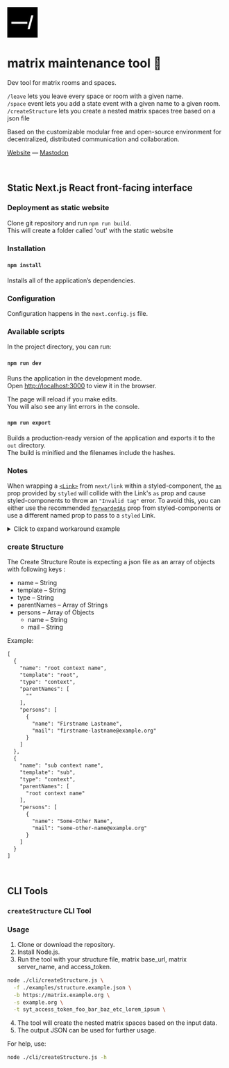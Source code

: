 <img src="./public/favicon.svg" width="70" />

# matrix maintenance tool 🔧

Dev tool for matrix rooms and spaces.

`/leave` lets you leave every space or room with a given name. <br>
`/space` event lets you add a state event with a given name to a given room. <br>
`/createStructure` lets you create a nested matrix spaces tree based on a json file <br>

Based on the customizable modular free and open-source environment for decentralized, distributed communication and collaboration.

[Website](https://medienhaus.dev/) — [Mastodon](https://chaos.social/@medienhaus)

<br>

## Static Next.js React front-facing interface

### Deployment as static website

Clone git repository and run `npm run build`.
<br>
This will create a folder called 'out' with the static website

### Installation

#### `npm install`

Installs all of the application’s dependencies.

### Configuration

Configuration happens in the `next.config.js` file.

### Available scripts

In the project directory, you can run:

#### `npm run dev`

Runs the application in the development mode.
<br>
Open [http://localhost:3000](http://localhost:3000) to view it in the browser.

The page will reload if you make edits.
<br>
You will also see any lint errors in the console.

#### `npm run export`

Builds a production-ready version of the application and exports it to the `out` directory.
<br>
The build is minified and the filenames include the hashes.

### Notes

When wrapping a [`<Link>`](https://nextjs.org/docs/api-reference/next/link) from `next/link` within a styled-component, the [`as`](https://styled-components.com/docs/api#as-polymorphic-prop) prop provided by `styled` will collide with the Link's `as` prop and cause styled-components to throw an `"Invalid tag"` error. To avoid this, you can either use the recommended [`forwardedAs`](https://styled-components.com/docs/api#forwardedas-prop) prop from styled-components or use a different named prop to pass to a `styled` Link.

<details>

<summary>Click to expand workaround example</summary>

<br>

**components/StyledLink.js**

```javascript
import Link from 'next/link'
import styled from 'styled-components'

const StyledLink = ({ as, children, className, href }) => (
  <Link href={href} as={as} passHref>
    <a className={className}>{children}</a>
  </Link>
)

export default styled(StyledLink)`
  color: #0075e0;
  text-decoration: none;
  transition: all 0.2s ease-in-out;

  &:hover {
    color: #40a9ff;
  }

  &:focus {
    color: #40a9ff;
    outline: none;
    border: 0;
  }
`
```

**pages/index.js**

```javascript
import StyledLink from '../components/StyledLink'

export default () => (
  <StyledLink href="/post/[pid]" forwardedAs="/post/abc">
    First post
  </StyledLink>
)
```

</details>

### create Structure

The Create Structure Route is expecting a json file as an array of objects with following keys :
* name – String
* template – String
* type – String
* parentNames – Array of Strings
* persons – Array of Objects
    * name – String
    * mail – String

Example:

```
[
  {
    "name": "root context name",
    "template": "root",
    "type": "context",
    "parentNames": [
      ""
    ],
    "persons": [
      {
        "name": "Firstname Lastname",
        "mail": "firstname-lastname@example.org"
      }
    ]
  },
  {
    "name": "sub context name",
    "template": "sub",
    "type": "context",
    "parentNames": [
      "root context name"
    ],
    "persons": [
      {
        "name": "Some-Other Name",
        "mail": "some-other-name@example.org"
      }
    ]
  }
]
```

<br>

## CLI Tools

### `createStructure` CLI Tool

### Usage

1. Clone or download the repository.
2. Install Node.js.
3. Run the tool with your structure file, matrix base_url, matrix server_name, and access_token.

```bash
node ./cli/createStructure.js \
  -f ./examples/structure.example.json \
  -b https://matrix.example.org \
  -s example.org \
  -t syt_access_token_foo_bar_baz_etc_lorem_ipsum \
```

4. The tool will create the nested matrix spaces based on the input data.
5. The output JSON can be used for further usage.

For help, use:

```bash
node ./cli/createStructure.js -h
```
